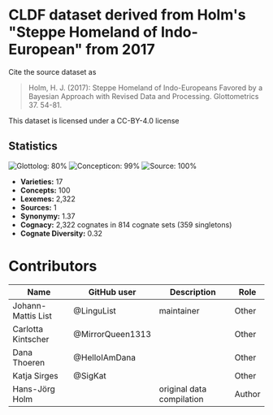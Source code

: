# CLDF dataset derived from Holm's "Steppe Homeland of Indo-European" from 2017

Cite the source dataset as

> Holm, H. J. (2017): Steppe Homeland of Indo-Europeans Favored by a Bayesian Approach with Revised Data and Processing. Glottometrics 37. 54-81.

This dataset is licensed under a CC-BY-4.0 license

## Statistics


![Glottolog: 80%](https://img.shields.io/badge/Glottolog-80%25-yellow.svg "Glottolog: 80%")
![Concepticon: 99%](https://img.shields.io/badge/Concepticon-99%25-brightgreen.svg "Concepticon: 99%")
![Source: 100%](https://img.shields.io/badge/Source-100%25-brightgreen.svg "Source: 100%")

- **Varieties:** 17
- **Concepts:** 100
- **Lexemes:** 2,322
- **Sources:** 1
- **Synonymy:** 1.37
- **Cognacy:** 2,322 cognates in 814 cognate sets (359 singletons)
- **Cognate Diversity:** 0.32

# Contributors

Name               | GitHub user       | Description               | Role
---                | ---               | ---                       | ---
Johann-Mattis List | @LinguList        | maintainer                | Other
Carlotta Kintscher | @MirrorQueen1313  |                           | Other
Dana Thoeren       | @HelloIAmDana     |                           | Other
Katja Sirges       | @SigKat           |                           | Other
Hans-Jörg Holm     |                   | original data compilation | Author


